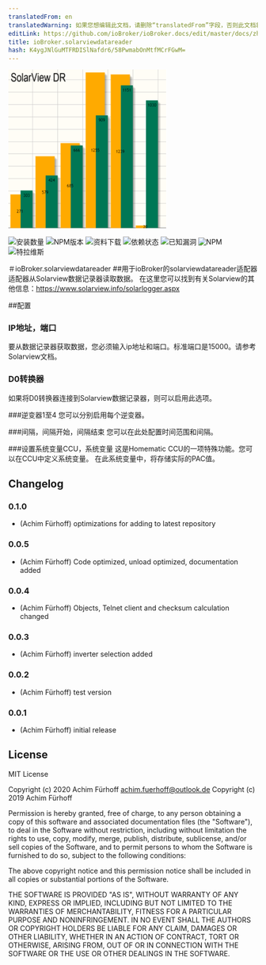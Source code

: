 ```yaml
---
translatedFrom: en
translatedWarning: 如果您想编辑此文档，请删除“translatedFrom”字段，否则此文档将再次自动翻译
editLink: https://github.com/ioBroker/ioBroker.docs/edit/master/docs/zh-cn/adapterref/iobroker.solarviewdatareader/README.md
title: ioBroker.solarviewdatareader
hash: K4ygJNlGuMTFRDISlNafdr6/58PwmabOnMtfMCrFGwM=
---
```

![商标](../../../en/adapterref/iobroker.solarviewdatareader/admin/solarviewdatareader.png)

![安装数量](http://iobroker.live/badges/solarviewdatareader-stable.svg)
![NPM版本](http://img.shields.io/npm/v/iobroker.solarviewdatareader.svg)
![资料下载](https://img.shields.io/npm/dm/iobroker.solarviewdatareader.svg)
![依赖状态](https://img.shields.io/david/afuerhoff/iobroker.solarviewdatareader.svg)
![已知漏洞](https://snyk.io/test/github/afuerhoff/ioBroker.solarviewdatareader/badge.svg)
![NPM](https://nodei.co/npm/iobroker.solarviewdatareader.png?downloads=true)
![特拉维斯](http://img.shields.io/travis/afuerhoff/ioBroker.solarviewdatareader/master.svg)

＃ioBroker.solarviewdatareader
##用于ioBroker的solarviewdatareader适配器
适配器从Solarview数据记录器读取数据。
在这里您可以找到有关Solarview的其他信息：https://www.solarview.info/solarlogger.aspx

##配置
### IP地址，端口
要从数据记录器获取数据，您必须输入ip地址和端口。标准端口是15000。请参考Solarview文档。

### D0转换器
如果将D0转换器连接到Solarview数据记录器，则可以启用此选项。

###逆变器1至4
您可以分别启用每个逆变器。

###间隔，间隔开始，间隔结束
您可以在此处配置时间范围和间隔。

###设置系统变量CCU，系统变量
这是Homematic CCU的一项特殊功能。您可以在CCU中定义系统变量。
在此系统变量中，将存储实际的PAC值。

## Changelog

### 0.1.0
* (Achim Fürhoff) optimizations for adding to latest repository
### 0.0.5
* (Achim Fürhoff) Code optimized, unload optimized, documentation added 
### 0.0.4
* (Achim Fürhoff) Objects, Telnet client and checksum calculation changed
### 0.0.3
* (Achim Fürhoff) inverter selection added
### 0.0.2
* (Achim Fürhoff) test version
### 0.0.1
* (Achim Fürhoff) initial release

## License
MIT License

Copyright (c) 2020 Achim Fürhoff <achim.fuerhoff@outlook.de>
Copyright (c) 2019 Achim Fürhoff

Permission is hereby granted, free of charge, to any person obtaining a copy
of this software and associated documentation files (the "Software"), to deal
in the Software without restriction, including without limitation the rights
to use, copy, modify, merge, publish, distribute, sublicense, and/or sell
copies of the Software, and to permit persons to whom the Software is
furnished to do so, subject to the following conditions:

The above copyright notice and this permission notice shall be included in all
copies or substantial portions of the Software.

THE SOFTWARE IS PROVIDED "AS IS", WITHOUT WARRANTY OF ANY KIND, EXPRESS OR
IMPLIED, INCLUDING BUT NOT LIMITED TO THE WARRANTIES OF MERCHANTABILITY,
FITNESS FOR A PARTICULAR PURPOSE AND NONINFRINGEMENT. IN NO EVENT SHALL THE
AUTHORS OR COPYRIGHT HOLDERS BE LIABLE FOR ANY CLAIM, DAMAGES OR OTHER
LIABILITY, WHETHER IN AN ACTION OF CONTRACT, TORT OR OTHERWISE, ARISING FROM,
OUT OF OR IN CONNECTION WITH THE SOFTWARE OR THE USE OR OTHER DEALINGS IN THE
SOFTWARE.